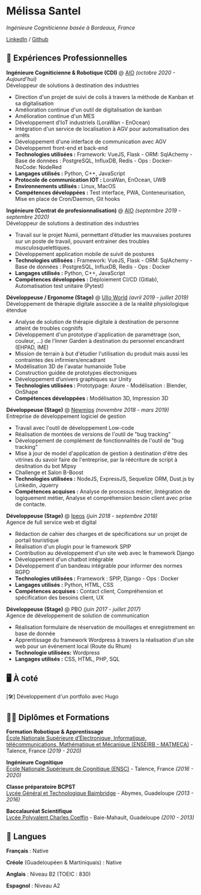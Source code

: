 # Mélissa Santel

_Ingénieure Cogniticienne basée à Bordeaux, France_

[LinkedIn](https://www.linkedin.com/in/melissa-santel/) / [Github](https://github.com/melissasantel) <!-- / [Site Web]() / [Behance](https://www.behance.net/mlissasantel) / [Dribbble](https://dribbble.com/MelissaSantel) -->

## 📄 Expériences Professionnelles
**Ingénieure Cogniticienne & Robotique (CDI)** @ [AIO](https://aio.eu/fr/) _(octobre 2020 - Aujourd'hui)_  
Développeur de solutions à destination des industries  
- Direction d'un projet de suivi de colis à travers la méthode de Kanban et sa digitalisation
- Amélioration continue d'un outil de digitalisation de kanban 
- Amélioration continue d'un MES 
- Développement d'IoT industriels (LoraWan - EnOcean)
- Intégration d'un service de localisation à AGV pour automatisation des arrêts
- Développement d'une interface de communication avec AGV
- Développemnt front-end et back-end
- **Technologies utilisées :** Framework: VueJS, Flask -  ORM:  SqlAchemy - Base de données : PostgreSQL, InfluxDB, Redis -  Ops : Docker- NoCode:  NodeRed
- **Langages utilisés :** Python, C++, JavaScript
- **Protocole de communication IOT :** LoraWan, EnOcean, UWB
- **Environnements utilisés :** Linux, MacOS
- **Compétences développées :** Test interface, PWA, Conteneurisation, Mise en place de Cron/Daemon, Git hooks

**Ingénieure (Contrat de profesionnalisation)**  @ [AIO](https://aio.eu/fr/) _(septembre 2019 - septembre 2020)_  
Développeur de solutions à destination des industries  
- Travail sur le projet Numii, permettant d’étudier les mauvaises postures sur un poste de travail, pouvant entrainer des troubles musculosquelettiques.
- Développement application mobile de suivit de postures
- **Technologies utilisées :** Framework: VueJS, Flask -  ORM:  SqlAchemy - Base de données : PostgreSQL, InfluxDB, Redis -  Ops : Docker
- **Langages utilisés :** Python, C++, JavaScript
- **Compétences développées :** Déploiement CI/CD (Gitlab), Automatisation test unitaire (Pytest)


**Développeuse / Ergonome (Stage)** @ [Ullo World](https://ullo-world.fr/) _(avril 2019 - juillet 2019)_  
Développement de thérapie digitale associée à de la réalité
physiologique étendue
- Analyse de solution de thérapie digitale à destination de personne atteint de troubles cognitifs 
- Développement d'un prototype d'application de paramétrage (son, couleur, ...) de l'Inner Garden à destination du personnel encandrant (EHPAD, IME)
- Mission de terrain à but d'étudier l'utilisation du produit mais aussi les contraintes des infirmiers/encadrant
- Modélisation 3D de l'avatar humanoide Tobe
- Construction guidée de prototypes électroniques
- Développement d’univers graphiques sur Unity
- **Technologies utilisées :** Prototypage:  Axure - Modélisation : Blender, OnShape
- **Compétences développées :** Modélisation 3D, Impression 3D

**Développeuse (Stage)** @ [Newmips](https://www.newmips.com/) _(novembre 2018 - mars 2019)_  
Entreprise de développement logiciel de gestion
- Travail avec l'outil de développement Low-code
- Réalisation de montées de versions de  l'outil de "bug tracking"
- Développement de complément de fonctionnalités de l'outil de "bug tracking"
- Mise à jour de model d'application de gestion à destination d'être des vitrines du savoir faire de l'entreprise, par la réécriture de script  à desitnation du bot Mipsy
- Challenge et Salon B-Boost
- **Technologies utilisées :** NodeJS, ExpressJS, Sequelize ORM, Dust.js by Linkedin, Jquerry
- **Compétences acquises :** Analyse de processus métier, iIntégration de logiquement métier, Analyse et compréhension besoin client avec prise de contacte.

**Développeuse (Stage)** @ [Ipeos](https://www.ipeos.net/) _(juin 2018 - septembre 2018)_  
Agence de full service web et digital  
- Rédaction de cahier des charges et de spécifications sur un projet de portail touristique
- Réalisation d'un plugin pour le framework SPIP
- Contribution au développement d'un site web avec le framework Django
- Développement d'un chatbot intégrable
- Développement d'un bandeau intégrable pour informer des normes RGPD
- **Technologies utilisées :** Framework : SPIP, Django - Ops : Docker
- **Langages utilisés :** Python, HTML, CSS
- **Compétences acquises :** Contact client, Compréhension et spécification des besoins client, UX


**Développeuse (Stage)** @ PBO _(juin 2017 - juillet 2017)_  
Agence de développement de solution de communication  
- Réalisation formulaire de réservation de mouillages et enregistrement en base de donnée
- Apprentissage du framework Wordpress à travers la réalisation d'un site web pour un événement local (Route du Rhum)
- **Technologie utilisées:** Wordpress
- **Langages utilisés :** CSS, HTML, PHP, SQL

## 🖥 À coté 
[🛠] Développement d'un portfolio avec Hugo

## 👩‍🎓 Diplômes et Formations
**Formation Robotique & Apprentissage**  
[École Nationale Supérieure d’Électronique, Informatique, télécommunications, Mathématique et Mécanique (ENSEIRB - MATMECA)](https://enseirb-matmeca.bordeaux-inp.fr/fr) - Talence, France _(2019 - 2020)_

**Ingénieure Cognitique**  
[École Nationale Supérieure de Cognitique (ENSC)](https://ensc.bordeaux-inp.fr/fr) - Talence, France _(2016 - 2020)_

**Classe préparatoire BCPST**  
[Lycée Général et Technologique Baimbridge](https://lgtbaimbridge.fr/) - Abymes, Guadeloupe _(2013 - 2016)_

**Baccalauréat Scientifique**  
[Lycée Polyvalent Charles Coeffin](https://charlescoeffin.lyc.ac-guadeloupe.fr/) - Baie-Mahault, Guadeloupe _(2010 - 2013)_
## 💬 Langues
**Français** : Native

**Créole** (Guadeloupéen & Martiniquais) : Native

**Anglais** : Niveau B2 (TOEIC : 830)

**Espagnol** : Niveau A2

<!-- You can use the [editor on GitHub](https://github.com/melissasantel/hello-world/edit/gh-pages/index.md) to maintain and preview the content for your website in Markdown files.

Whenever you commit to this repository, GitHub Pages will run [Jekyll](https://jekyllrb.com/) to rebuild the pages in your site, from the content in your Markdown files.

### Markdown

Markdown is a lightweight and easy-to-use syntax for styling your writing. It includes conventions for

```markdown
Syntax highlighted code block

# Header 1
## Header 2
### Header 3

- Bulleted
- List

1. Numbered
2. List

**Bold** and _Italic_ and `Code` text

[Link](url) and ![Image](src)
```

For more details see [Basic writing and formatting syntax](https://docs.github.com/en/github/writing-on-github/getting-started-with-writing-and-formatting-on-github/basic-writing-and-formatting-syntax).

### Jekyll Themes

Your Pages site will use the layout and styles from the Jekyll theme you have selected in your [repository settings](https://github.com/melissasantel/hello-world/settings/pages). The name of this theme is saved in the Jekyll `_config.yml` configuration file.

### Support or Contact

Having trouble with Pages? Check out our [documentation](https://docs.github.com/categories/github-pages-basics/) or [contact support](https://support.github.com/contact) and we’ll help you sort it out. -->
